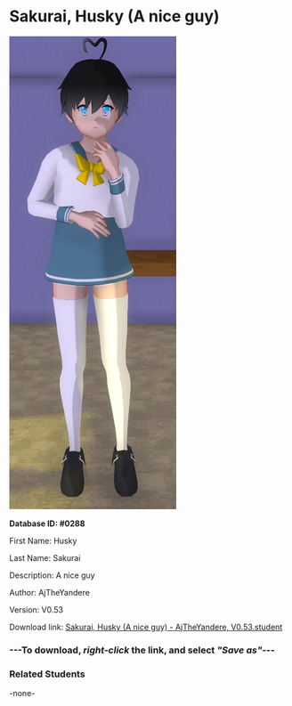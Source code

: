 # Sakurai, Husky (A nice guy)

<img src="../../Files/Images/Sakurai, Husky (A nice guy).png" title="Sakurai, Husky (A nice guy) - AjTheYandere, V0.53">

**Database ID: #0288**

First Name: Husky

Last Name: Sakurai

Description: A nice guy

Author: AjTheYandere

Version: V0.53

Download link: <a href="https://raw.githubusercontent.com/Arbiter1223/Daigaku-Gurashi-Custom-Students/master/Files/Student%20Files/Sakurai%2C%20Husky%20(A%20nice%20guy)%20-%20AjTheYandere%2C%20V0.53.student">Sakurai, Husky (A nice guy) - AjTheYandere, V0.53.student</a>

### ---**To download, _right-click_ the link, and select _"Save as"_**---

### Related Students

-none-
